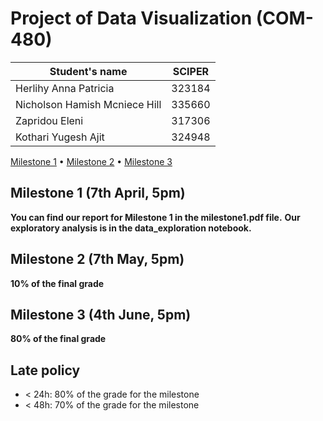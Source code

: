 # Project of Data Visualization (COM-480)

| Student's name                | SCIPER  |
|-------------------------------|---------|
| Herlihy Anna Patricia         | 323184  |
| Nicholson Hamish Mcniece Hill | 335660  |
| Zapridou Eleni                | 317306  |
 | Kothari Yugesh Ajit           | 324948  | 

[Milestone 1](#milestone-1) • [Milestone 2](#milestone-2) • [Milestone 3](#milestone-3)

## Milestone 1 (7th April, 5pm)

**You can find our report for Milestone 1 in the milestone1.pdf file.**
**Our exploratory analysis is in the data_exploration notebook.**

## Milestone 2 (7th May, 5pm)

**10% of the final grade**


## Milestone 3 (4th June, 5pm)

**80% of the final grade**


## Late policy

- < 24h: 80% of the grade for the milestone
- < 48h: 70% of the grade for the milestone

